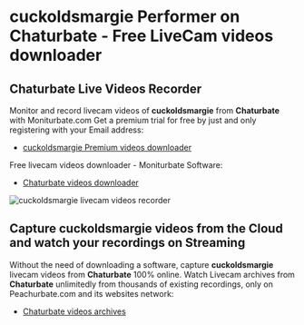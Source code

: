 # cuckoldsmargie Performer on Chaturbate - Free LiveCam videos downloader

## Chaturbate Live Videos Recorder

Monitor and record livecam videos of **cuckoldsmargie** from **Chaturbate** with Moniturbate.com
Get a premium trial for free by just and only registering with your Email address:
* [cuckoldsmargie Premium videos downloader](https://moniturbate.com/request-demo-licence-key.html)

Free livecam videos downloader - Moniturbate Software:
* [Chaturbate videos downloader](https://moniturbate.com/moniturbate-download-software.html)

![cuckoldsmargie livecam videos recorder](https://peachurnet.com/templates/moniturbate-software.png)


## Capture cuckoldsmargie videos from the Cloud and watch your recordings on Streaming

Without the need of downloading a software, capture **cuckoldsmargie** livecam videos from **Chaturbate** 100% online.
Watch Livecam archives from **Chaturbate** unlimitedly from thousands of existing recordings, only on Peachurbate.com and its websites network:
* [Chaturbate videos archives](https://peachurnet.com/)